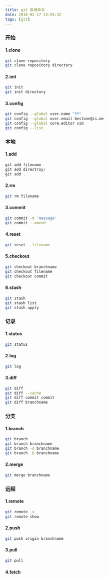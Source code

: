 ```yaml
---
title: git 常用命令 
date: 2016-02-17 13:55:32
tags: [git]
---
```



### **开始**
    
#### 1.clone
``` bash
git clone repository
git clone repository directory
```
#### 2.init
``` bash
git init 
git init directory
```
#### 3.config
``` bash
git config --global user.name "ff"
git config --global user.email bestone@is.me
git config --global core.editor vim
git config --list
```

### **本地**
#### 1.add
``` js
git add filename
git add directroy/
git add .
```
#### 2.rm
``` bash
git rm filaname
```
#### 3.commit
```bash
git commit -m 'message'
git commit --amend
```
#### 4.reset
```bash
git reset --filename
```
#### 5.checkout
```bash
git checkout branchname
git checkout filename
git checkout commit
```
#### 6.stash
```bash
git stash
git stash list
git stash apply
```

### **记录**
#### 1.status
``` bash
git status
```
#### 2.log
``` bash
git log
```
#### 3.diff
``` bash
git diff
git diff --cache
git diff commit commit
git diff branchname
```

### **分支**
#### 1.branch
``` bash
git branch 
git branch branchname
git branch -d branchname
git branch -D branchname
```
#### 2.merge
``` bash
git merge branchname
```

### **远程**
#### 1.remote
``` bash
git remote -v
git remote show
```
#### 2.push
``` bash
git push origin branchname
```
#### 3.pull
``` bash
git pull
```
#### 4.fetch
``` bash

```



